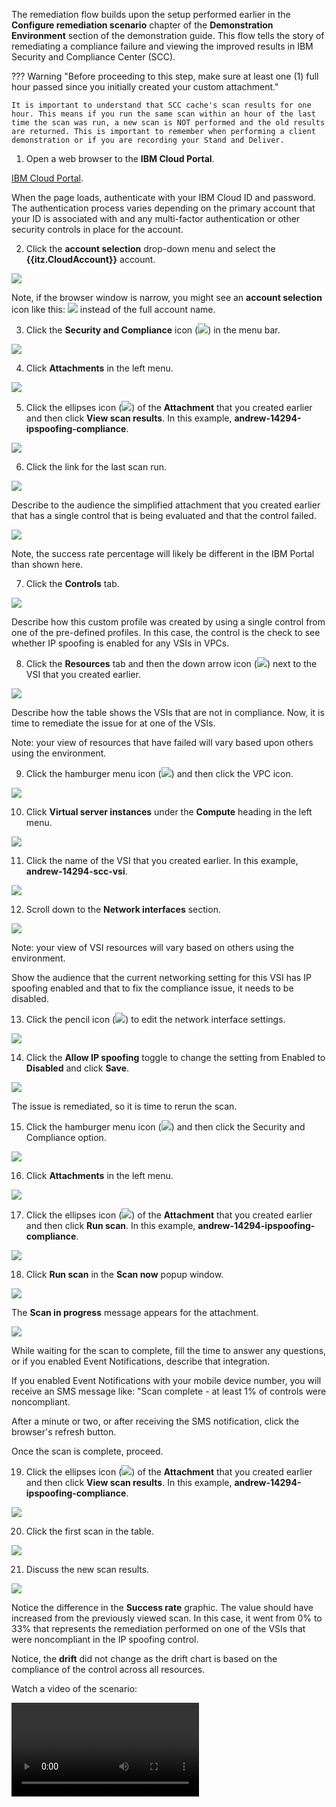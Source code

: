 The remediation flow builds upon the setup performed earlier in the **Configure remediation scenario** chapter of the **Demonstration Environment** section of the demonstration guide. This flow tells the story of remediating a compliance failure and viewing the improved results in IBM Security and Compliance Center (SCC).

??? Warning "Before proceeding to this step, make sure at least one (1) full hour passed since you initially created your custom attachment."

    It is important to understand that SCC cache's scan results for one hour. This means if you run the same scan within an hour of the last time the scan was run, a new scan is NOT performed and the old results are returned. This is important to remember when performing a client demonstration or if you are recording your Stand and Deliver.


1. Open a web browser to the **IBM Cloud Portal**.

<a href="https://cloud.ibm.com" target="_blank">IBM Cloud Portal</a>.

When the page loads, authenticate with your IBM Cloud ID and password. The authentication process varies depending on the primary account that your ID is associated with and any multi-factor authentication or other security controls in place for the account.

2. Click the **account selection** drop-down menu and select the **{{itz.CloudAccount}}** account.

![](../env/_attachments/switchAccount.png)

Note, if the browser window is narrow, you might see an **account selection** icon like this: ![](../env/_attachments/switchAccountIcon.png) instead of the full account name.

3. Click the **Security and Compliance** icon (![](_attachments/sccIcon.png)) in the menu bar.
   
![](_attachments/dashBoard.png)

4. Click **Attachments** in the left menu.

![](_attachments/sccOverviewPage3-attachments.png)

5. Click the ellipses icon (![](../env/_attachments/ellipses.png)) of the **Attachment** that you created earlier and then click **View scan results**. In this example, **andrew-14294-ipspoofing-compliance**.

![](_attachments/scc-attachmentsPage.png)

6. Click the link for the last scan run.

![](_attachments/scc-attachmentsRemediationAttachment.png)

Describe to the audience the simplified attachment that you created earlier that has a single control that is being evaluated and that the control failed. 

![](_attachments/scc-attachmentsRemediationResultsOverview.png)

Note, the success rate percentage will likely be different in the IBM Portal than shown here.

7. Click the **Controls** tab.

![](_attachments/scc-attachmentsRemediationResultsControls.png)

Describe how this custom profile was created by using a single control from one of the pre-defined profiles. In this case, the control is the check to see whether IP spoofing is enabled for any VSIs in VPCs.

8. Click the **Resources** tab and then the down arrow icon (![](_attachments/downArrow.png)) next to the VSI that you created earlier.

![](_attachments/scc-attachmentsRemediationResultsResources.png)

Describe how the table shows the VSIs that are not in compliance. Now, it is time to remediate the issue for at one of the VSIs.

Note: your view of resources that have failed will vary based upon others using the environment.

9. Click the hamburger menu icon (![](_attachments/hamburgerIcon.png)) and then click the VPC icon.

![](_attachments/vpcMenu.png)

10. Click **Virtual server instances** under the **Compute** heading in the left menu.

![](_attachments/vpcMenu2.png)

11. Click the name of the VSI that you created earlier. In this example, **andrew-14294-scc-vsi**.

![](_attachments/vpcVSItable.png)

12. Scroll down to the **Network interfaces** section.

![](_attachments/vpcVSInetworkInterfaces.png)

Note: your view of VSI resources will vary based on others using the environment.

Show the audience that the current networking setting for this VSI has IP spoofing enabled and that to fix the compliance issue, it needs to be disabled.

13. Click the pencil icon (![](../env/_attachments/pencilIcon.png)) to edit the network interface settings.

![](_attachments/vpcVSInetworkInterfacesPencil.png)

14. Click the **Allow IP spoofing** toggle to change the setting from Enabled to **Disabled** and click **Save**.

![](_attachments/vpcVSInetworkInterfacesEdit.png)

The issue is remediated, so it is time to rerun the scan.

15. Click the hamburger menu icon (![](_attachments/hamburgerIcon.png)) and then click the Security and Compliance option.

![](_attachments/sccMenu.png)

16. Click **Attachments** in the left menu.

![](_attachments/sccOverviewPage3-attachments.png)

17. Click the ellipses icon (![](../env/_attachments/ellipses.png)) of the **Attachment** that you created earlier and then click **Run scan**. In this example, **andrew-14294-ipspoofing-compliance**.

![](_attachments/sccRerunScan.png)

18. Click **Run scan** in the **Scan now** popup window.

![](_attachments/sccRerunScanPopup.png)

The **Scan in progress** message appears for the attachment. 

![](_attachments/sccRerunScanRunning.png)

While waiting for the scan to complete, fill the time to answer any questions, or if you enabled Event Notifications, describe that integration.

If you enabled Event Notifications with your mobile device number, you will receive an SMS message like: "Scan complete - at least 1% of controls were noncompliant. 

After a minute or two, or after receiving the SMS notification, click the browser's refresh button.

Once the scan is complete, proceed.

19.  Click the ellipses icon (![](../env/_attachments/ellipses.png)) of the **Attachment** that you created earlier and then click **View scan results**. In this example, **andrew-14294-ipspoofing-compliance**.

![](_attachments/sccViewRerunScanResults.png)

20. Click the first scan in the table.

![](_attachments/sccViewRerunScanResultsTable.png)

21. Discuss the new scan results.

![](_attachments/sccViewRerunScanResultsOverview.png)

Notice the difference in the **Success rate** graphic. The value should have increased from the previously viewed scan. In this case, it went from 0% to 33% that represents the remediation performed on one of the VSIs that were noncompliant in the IP spoofing control.

Notice, the **drift** did not change as the drift chart is based on the compliance of the control across all resources.

Watch a video of the scenario:

![type:video](./_videos/SCC-remediation-final.mp4)